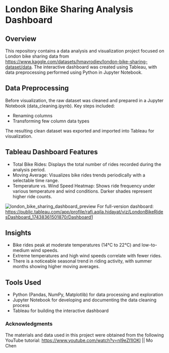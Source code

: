 # London Bike Sharing Analysis Dashboard

## Overview
This repository contains a data analysis and visualization project focused on London bike sharing data from https://www.kaggle.com/datasets/hmavrodiev/london-bike-sharing-dataset/data. The interactive dashboard was created using Tableau, with data preprocessing performed using Python in Jupyter Notebook.

## Data Preprocessing
Before visualization, the raw dataset was cleaned and prepared in a Jupyter Notebook (data_cleaning.ipynb). Key steps included:
- Renaming columns
- Transforming few column data types

The resulting clean dataset was exported and imported into Tableau for visualization.

## Tableau Dashboard Features
- Total Bike Rides: Displays the total number of rides recorded during the analysis period.
- Moving Average: Visualizes bike rides trends periodically with a selectable time range.
- Temperature vs. Wind Speed Heatmap: Shows ride frequency under various temperature and wind conditions. Darker shades represent higher ride counts.

![london_bike_sharing_dashboard_preview](https://github.com/user-attachments/assets/f33d3795-c37b-4aa0-9e81-1bbf6424fd24)
For full-version dashboard: https://public.tableau.com/app/profile/rafi.aqila.hidayat/viz/LondonBikeRidesDashboard_17438361501870/Dashboard1

## Insights
- Bike rides peak at moderate temperatures (14°C to 22°C) and low-to-medium wind speeds.
- Extreme temperatures and high wind speeds correlate with fewer rides.
- There is a noticeable seasonal trend in riding activity, with summer months showing higher moving averages.

## Tools Used
- Python (Pandas, NumPy, Matplotlib) for data processing and exploration
- Jupyter Notebook for developing and documenting the data cleaning process
- Tableau for building the interactive dashboard

### Acknowledgments
The materials and data used in this project were obtained from the following YouTube tutorial: https://www.youtube.com/watch?v=nl9eZl1IOKI || Mo Chen
